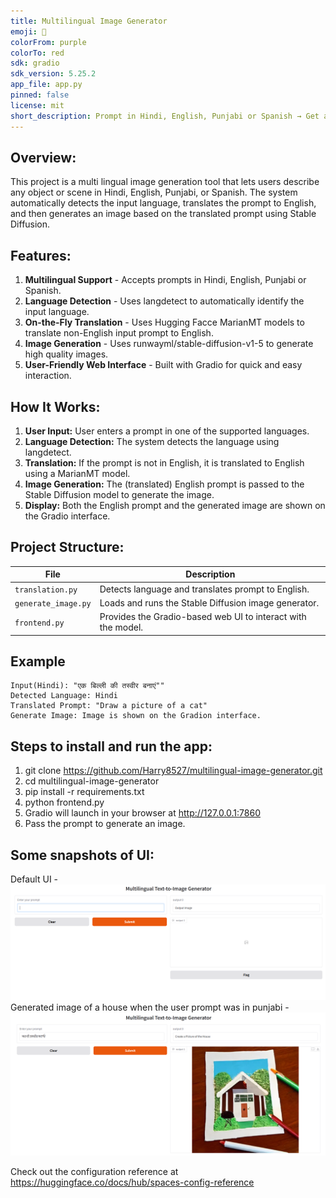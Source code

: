 ```yaml
---
title: Multilingual Image Generator
emoji: 🚀
colorFrom: purple
colorTo: red
sdk: gradio
sdk_version: 5.25.2
app_file: app.py
pinned: false
license: mit
short_description: Prompt in Hindi, English, Punjabi or Spanish → Get an image.
---
```


## Overview: 
This project is a multi lingual image generation tool that lets users describe any object or scene in Hindi, English, Punjabi, or Spanish. The system automatically detects
the input language, translates the prompt to English, and then generates an image based on the translated prompt using Stable Diffusion.

## Features:
1. **Multilingual Support** - Accepts prompts in Hindi, English, Punjabi or Spanish.
2. **Language Detection** - Uses langdetect to automatically identify the input language.
3. **On-the-Fly Translation** - Uses Hugging Facce MarianMT models to translate non-English input prompt to English.
4. **Image Generation** - Uses runwayml/stable-diffusion-v1-5 to generate high quality images.
5. **User-Friendly Web Interface** - Built with Gradio for quick and easy interaction.

## How It Works:
1. **User Input:** User enters a prompt in one of the supported languages.
2. **Language Detection:** The system detects the language using langdetect.
3. **Translation:** If the prompt is not in English, it is translated to English using a MarianMT model.
4. **Image Generation:** The (translated) English prompt is passed to the Stable Diffusion model to generate the image.
5. **Display:** Both the English prompt and the generated image are shown on the Gradio interface.

## Project Structure:

| File                | Description                                                  |
| ------------------- | ------------------------------------------------------------ |
| `translation.py`    | Detects language and translates prompt to English.           |
| `generate_image.py` | Loads and runs the Stable Diffusion image generator.         |
| `frontend.py`       | Provides the Gradio-based web UI to interact with the model. |


## Example
    Input(Hindi): "एक बिल्ली की तस्वीर बनाएं""
    Detected Language: Hindi
    Translated Prompt: "Draw a picture of a cat"
    Generate Image: Image is shown on the Gradion interface.

## Steps to install and run the app:

1. git clone https://github.com/Harry8527/multilingual-image-generator.git
2. cd multilingual-image-generator
3. pip install -r requirements.txt
4. python frontend.py
5. Gradio will launch in your browser at http://127.0.0.1:7860
6. Pass the prompt to generate an image.

## Some snapshots of UI:
Default UI - ![Default UI](DefaultUI.png)
Generated image of a house when the user prompt was in punjabi - ![Punjabi Prompt Image](PunjabiPrompt.png)

Check out the configuration reference at https://huggingface.co/docs/hub/spaces-config-reference